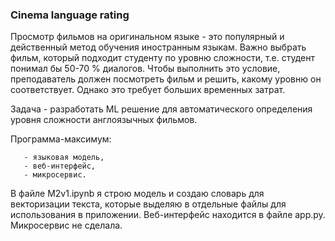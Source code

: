 ### Cinema language rating

Просмотр фильмов на оригинальном языке - это популярный и действенный метод обучения иностранным языкам. Важно выбрать фильм, который подходит студенту по уровню сложности, т.е. студент понимал бы 50-70 % диалогов. Чтобы выполнить это условие, преподаватель должен посмотреть фильм и решить, какому уровню он соответствует. Однако это требует больших временных затрат.

Задача - разработать ML решение для автоматического определения уровня сложности англоязычных фильмов.

Программа-максимум:

       - языковая модель, 
       - веб-интерфейс,
       - микросервис.  

В файле M2v1.ipynb я строю модель и создаю словарь для векторизации текста, которые выделяю в отдельные файлы для использования в приложении.
Веб-интерфейс находится в файле app.py.
Микросервис не сделала.
